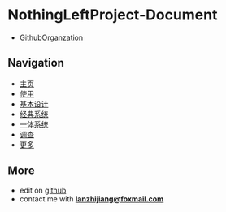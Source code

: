 <!-- docs/_sidebar.md -->

# NothingLeftProject-Document
- [GithubOrganzation](https://github.com/NothingLeftProject)

## Navigation
- [主页](README.md)
- [使用](usage/README.md)
- [基本设计](design/README.md)
- [经典系统](classic_system/README.md)
- [一体系统](all-in-one_system/README.md)
- [调查](research/README.md)
- [更多](more/README.md)

## More
- edit on [github](https://github.com/NothingLeftProject/ProjectDocs)
- contact me with **lanzhijiang@foxmail.com**
